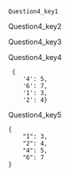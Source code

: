 ```ngMeta
Question4_key1
```

Question4_key2



Question4_key3


Question4_key4
```
 {
    '4': 5, 
    '6': 7, 
    '1': 3, 
    '2': 4}
```
Question4_key5
```
{
    "1": 3,
    "2": 4,
    "4": 5,
    "6": 7
}
```
